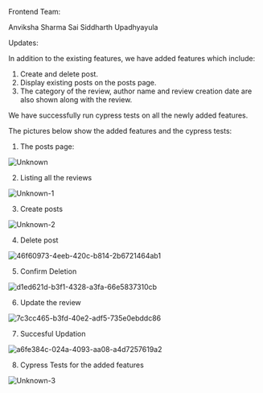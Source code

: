 Frontend Team:

Anviksha Sharma 
Sai Siddharth Upadhyayula



Updates:

In addition to the existing features, we have added features which include:

1) Create and delete post.
2) Display existing posts on the posts page.
3) The category of the review, author name and review creation date are also shown along with the review.

We have successfully run cypress tests on all the newly added features.

The pictures below show the added features and the cypress tests:

1) The posts page:

![Unknown](https://user-images.githubusercontent.com/46457398/161357855-517d2be6-88be-41b0-b3b0-3b721099fcd2.png)

2) Listing all the reviews 
 
![Unknown-1](https://user-images.githubusercontent.com/46457398/161357868-f06c2eb5-1a85-45b9-b9ef-e59aecf7d08d.png)

3) Create posts
 
![Unknown-2](https://user-images.githubusercontent.com/46457398/161357873-5788f95b-5836-4b26-8eb7-203db24be038.png)

4) Delete post
 
![46f60973-4eeb-420c-b814-2b6721464ab1](https://user-images.githubusercontent.com/46457398/161358441-176a4c6e-5fb6-4fee-90da-e0d254140b58.jpg)

5) Confirm Deletion

![d1ed621d-b3f1-4328-a3fa-66e5837310cb](https://user-images.githubusercontent.com/46457398/161358478-9a919bd3-82cf-4f6f-969f-64fd97427457.jpg)

6) Update the review
 
![7c3cc465-b3fd-40e2-adf5-735e0ebddc86](https://user-images.githubusercontent.com/46457398/161358811-04b929ef-5dbe-4ba6-a568-22dbade3ba33.jpg)

7) Succesful Updation
 
![a6fe384c-024a-4093-aa08-a4d7257619a2](https://user-images.githubusercontent.com/46457398/161358843-5da0775c-95f2-4783-ba9e-63df06176359.jpg)


8) Cypress Tests for the added features

![Unknown-3](https://user-images.githubusercontent.com/46457398/161357943-776523a6-aaad-4987-b6ba-7460164905c2.png)
